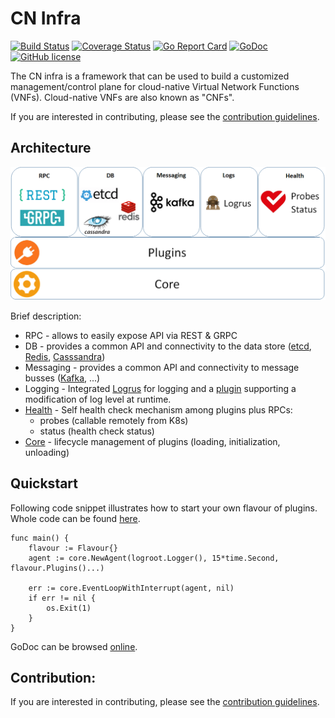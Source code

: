 # CN Infra

[![Build Status](https://travis-ci.org/ligato/cn-infra.svg?branch=master)](https://travis-ci.org/ligato/cn-infra)
[![Coverage Status](https://coveralls.io/repos/github/ligato/cn-infra/badge.svg?branch=master)](https://coveralls.io/github/ligato/cn-infra?branch=master)
[![Go Report Card](https://goreportcard.com/badge/github.com/ligato/cn-infra)](https://goreportcard.com/report/github.com/ligato/cn-infra)
[![GoDoc](https://godoc.org/github.com/ligato/cn-infra?status.svg)](https://godoc.org/github.com/ligato/cn-infra)
[![GitHub license](https://img.shields.io/badge/license-Apache%20license%202.0-blue.svg)](https://github.com/ligato/cn-infra/blob/master/LICENSE.md)

The CN infra is a framework that can be used to build a customized management/control
plane for cloud-native Virtual Network Functions (VNFs). Cloud-native VNFs are also 
known as "CNFs".

If you are interested in contributing, please see the [contribution guidelines](CONTRIBUTING.md).

## Architecture

![arch](high_level_arch_cninfra.png "High Level Architecture of cn-infra")

Brief description:
* RPC - allows to easily expose API via REST & GRPC
* DB - provides a common API and connectivity to the data store ([etcd](db/keyval/etcdv3), [Redis](db/keyval/redis), [Casssandra](db/sql/cassandra))
* Messaging - provides a common API and connectivity to message busses ([Kafka](messaging/kafka), ...)
* Logging - Integrated [Logrus](logging/logrus) for logging and a [plugin](logging/logmanager) supporting a modification of log level at runtime.
* [Health](statuscheck) - Self health check mechanism among plugins plus RPCs:
  *  probes (callable remotely from K8s)
  *  status (health check status) 
* [Core](core) - lifecycle management of plugins (loading, initialization, unloading)

## Quickstart
Following code snippet illustrates how to start your own flavour of plugins.
Whole code can be found [here](examples/simple-agent/agent.go).
```
func main() {
	flavour := Flavour{}
	agent := core.NewAgent(logroot.Logger(), 15*time.Second, flavour.Plugins()...)

	err := core.EventLoopWithInterrupt(agent, nil)
	if err != nil {
		os.Exit(1)
	}
}
```

GoDoc can be browsed [online](https://godoc.org/github.com/ligato/cn-infra).


## Contribution:

If you are interested in contributing, please see the [contribution guidelines](CONTRIBUTING.md).
